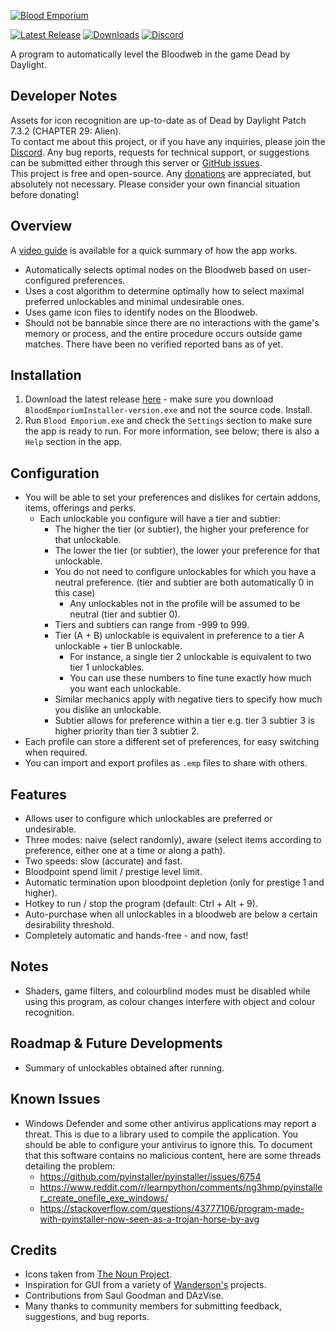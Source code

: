 [![Blood Emporium](assets/images/splash.png)](https://github.com/IIInitiationnn/BloodEmporium/releases/latest)

[![Latest Release](https://img.shields.io/github/v/release/IIInitiationnn/BloodEmporium?label=latest%20release)](https://github.com/IIInitiationnn/BloodEmporium/releases/latest)
[![Downloads](https://img.shields.io/github/downloads/IIInitiationnn/BloodEmporium/total)](https://github.com/IIInitiationnn/BloodEmporium/releases)
[![Discord](https://img.shields.io/discord/1016471051187802333?logo=discord&label=discord)](https://discord.gg/J4KCqJJuaM)

A program to automatically level the Bloodweb in the game Dead by Daylight.

## Developer Notes
Assets for icon recognition are up-to-date as of Dead by Daylight Patch 7.3.2 (CHAPTER 29: Alien).\
To contact me about this project, or if you have any inquiries, please join the [Discord](https://discord.gg/J4KCqJJuaM).
Any bug reports, requests for technical support, or suggestions can be submitted either through this server or
[GitHub issues](https://github.com/IIInitiationnn/BloodEmporium/issues).\
This project is free and open-source. Any [donations](https://www.paypal.me/IIInitiationnn) are appreciated,
but absolutely not necessary. Please consider your own financial situation before donating!

## Overview
A [video guide](https://www.youtube.com/watch?v=3GFwQaB06Ug) is available for a quick summary of how the app works.
- Automatically selects optimal nodes on the Bloodweb based on user-configured preferences.
- Uses a cost algorithm to determine optimally how to select maximal preferred unlockables and minimal undesirable ones.
- Uses game icon files to identify nodes on the Bloodweb.
- Should not be bannable since there are no interactions with the game's memory or process, and the entire procedure
  occurs outside game matches. There have been no verified reported bans as of yet.

## Installation
1. Download the latest release [here](https://github.com/IIInitiationnn/BloodEmporium/releases/latest) - make sure you
   download `BloodEmporiumInstaller-version.exe` and not the source code. Install.
2. Run `Blood Emporium.exe` and check the `Settings` section to make sure the app is ready to run. For more information,
   see below; there is also a `Help` section in the app.

## Configuration
- You will be able to set your preferences and dislikes for certain addons, items, offerings and perks.
    - Each unlockable you configure will have a tier and subtier:
        - The higher the tier (or subtier), the higher your preference for that unlockable.
        - The lower the tier (or subtier), the lower your preference for that unlockable.
        - You do not need to configure unlockables for which you have a neutral preference.
          (tier and subtier are both automatically 0 in this case)
            - Any unlockables not in the profile will be assumed to be neutral (tier and subtier 0).
        - Tiers and subtiers can range from -999 to 999.
        - Tier (A + B) unlockable is equivalent in preference to a tier A unlockable + tier B unlockable.
            - For instance, a single tier 2 unlockable is equivalent to two tier 1 unlockables.
            - You can use these numbers to fine tune exactly how much you want each unlockable.
        - Similar mechanics apply with negative tiers to specify how much you dislike an unlockable.
        - Subtier allows for preference within a tier e.g. tier 3 subtier 3 is higher priority than tier 3 subtier 2.
- Each profile can store a different set of preferences, for easy switching when required.
- You can import and export profiles as `.emp` files to share with others.

## Features
- Allows user to configure which unlockables are preferred or undesirable.
- Three modes: naive (select randomly), aware (select items according to preference, either one at a time or along a 
  path).
- Two speeds: slow (accurate) and fast.
- Bloodpoint spend limit / prestige level limit.
- Automatic termination upon bloodpoint depletion (only for prestige 1 and higher).
- Hotkey to run / stop the program (default: Ctrl + Alt + 9).
- Auto-purchase when all unlockables in a bloodweb are below a certain desirability threshold.
- Completely automatic and hands-free - and now, fast!

## Notes
- Shaders, game filters, and colourblind modes must be disabled while using this program,
  as colour changes interfere with object and colour recognition.

## Roadmap & Future Developments
- Summary of unlockables obtained after running.

## Known Issues
- Windows Defender and some other antivirus applications may report a threat. This is due to a library used to
  compile the application. You should be able to configure your antivirus to ignore this.
  To document that this software contains no malicious content, here are some threads detailing the problem:
    - https://github.com/pyinstaller/pyinstaller/issues/6754
    - https://www.reddit.com/r/learnpython/comments/ng3hmp/pyinstaller_create_onefile_exe_windows/
    - https://stackoverflow.com/questions/43777106/program-made-with-pyinstaller-now-seen-as-a-trojan-horse-by-avg

## Credits
- Icons taken from [The Noun Project](https://thenounproject.com/).
- Inspiration for GUI from a variety of [Wanderson's](https://www.youtube.com/WandersonIsMe) projects.
- Contributions from Saul Goodman and DAzVise.
- Many thanks to community members for submitting feedback, suggestions, and bug reports.